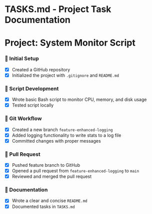 # TASKS.md - Project Task Documentation

# Project: System Monitor Script

### 🔹 Initial Setup
- [x] Created a GitHub repository
- [x] Initialized the project with `.gitignore` and `README.md`

### 🔹 Script Development
- [x] Wrote basic Bash script to monitor CPU, memory, and disk usage
- [x] Tested script locally

### 🔹 Git Workflow
- [x] Created a new branch `feature-enhanced-logging`
- [x] Added logging functionality to write stats to a log file
- [x] Committed changes with proper messages

### 🔹 Pull Request
- [x] Pushed feature branch to GitHub
- [x] Opened a pull request from `feature-enhanced-logging` to `main`
- [x] Reviewed and merged the pull request

### 🔹 Documentation
- [x] Wrote a clear and concise `README.md`
- [x] Documented tasks in `TASKS.md`
